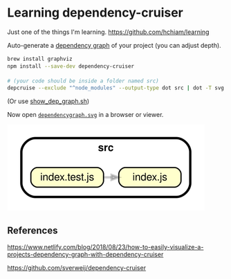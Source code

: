 # Learning dependency-cruiser

Just one of the things I'm learning. <https://github.com/hchiam/learning>

Auto-generate a [dependency graph](https://en.wikipedia.org/wiki/Dependency_graph) of your project (you can adjust depth).

```bash
brew install graphviz
npm install --save-dev dependency-cruiser

# (your code should be inside a folder named src)
depcruise --exclude "^node_modules" --output-type dot src | dot -T svg > dependencygraph.svg
```

(Or use [show_dep_graph.sh](https://github.com/hchiam/learning-bash-scripts/blob/master/show_dep_graph.sh))

Now open [`dependencygraph.svg`](https://github.com/hchiam/learning-dependency-cruiser/blob/master/dependencygraph.svg) in a browser or viewer.

![dependencygraph.svg](https://github.com/hchiam/learning-dependency-cruiser/blob/master/dependencygraph.svg)

## References

<https://www.netlify.com/blog/2018/08/23/how-to-easily-visualize-a-projects-dependency-graph-with-dependency-cruiser>

<https://github.com/sverweij/dependency-cruiser>
